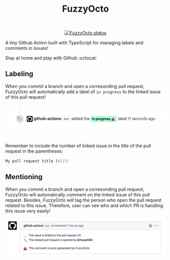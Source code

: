 <h1 align="center">
  FuzzyOcto
</h1>

<p align="center">
  <a href="">
    <img alt="" src="https://images.emojiterra.com/google/android-nougat/512px/1f419.png" width="200" />
  </a>
</p>

<p align="center">
  <a href=""><img alt="FuzzyOcto status" src="https://github.com/muachilin/FuzzyOcto/workflows/FuzzyOcto-Test/badge.svg"></a>
</p>


A tiny Github Action built with TypeScript for managing labels and comments in issues!

Stay at home and play with Github :octocat:


## Labeling

When you commit a branch and open a corresonding pull request, FuzzyOcto will automatically add a label of `in progress` to the linked issue of this pull request!
<br></br>
<p align="center">
 <img alt="" src="examples/add_label.png" width="500" />
</p>
<br></br>
Remember to include the number of linked issue in the title of the pull request in the parentheses:

```bash
My pull request title (#123)
```

## Mentioning

When you commit a branch and open a corresonding pull request, FuzzyOcto will automatically comment on the linked issue of this pull request. Besides, FuzzyOcto will tag the person who open the pull request related to this issue. Therefore, user can see who and which PR is handling this issue very easily!

<p align="center">
 <img alt="" src="examples/issue_comment.png" width="700" />
</p>
